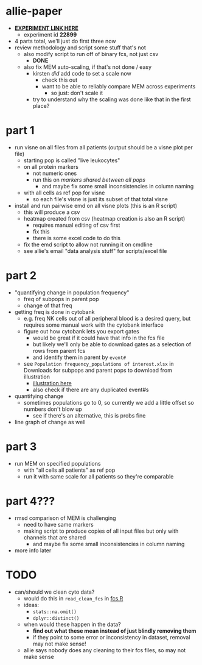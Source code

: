 allie-paper
===========

- **[EXPERIMENT LINK HERE](https://irishlab.cytobank.org/cytobank/experiments/22899)**
    - experiment id **22899**
- 4 parts total, we'll just do first three now
- review methodology and script some stuff that's not
    - also modify script to run off of binary fcs, not just csv
        - **DONE**
    - also fix MEM auto-scaling, if that's not done / easy
        - kirsten *did* add code to set a scale now
            - check this out
            - want to be able to reliably compare MEM across experiments
                - so just: don't scale it
        - try to understand why the scaling was done like that in the first place?

# part 1
- run visne on all files from all patients (output should be a visne plot per file)
    - starting pop is called "live leukocytes"
    - on all protein markers
        - not numeric ones
        - run this on *markers shared between all pops*
            - and maybe fix some small inconsistencies in column naming
    - with all cells as ref pop for visne
        - so each file's visne is just its subset of that total visne
- install and run pairwise emd on all visne plots (this is an R script)
    - this will produce a csv
    - heatmap created from csv (heatmap creation is also an R script)
        - requires manual editing of csv first
        - fix this
        - there is some excel code to do this
    - fix the emd script to allow not running it on cmdline
    - see allie's email "data analysis stuff" for scripts/excel file

# part 2
- "quantifying change in population frequency"
    - freq of subpops in parent pop
    - change of that freq
- getting freq is done in cytobank
    - e.g. freq NK cells out of all peripheral blood is a desired query, but requires some manual work with the cytobank interface
    - figure out how cytobank lets you export gates
        - would be great if it could have that info in the fcs file
        - but likely we'll only be able to download gates as a selection of rows from parent fcs
        - and identify them in parent by `event#`
    - see `Population frequency_populations of interest.xlsx` in Downloads for subpops and parent pops to download from illustration
        - [illustration here](https://irishlab.cytobank.org/cytobank/experiments/22899/illustrations/52053)
        - also check if there are any duplicated event#s
- quantifying change
    - sometimes populations go to 0, so currently we add a little offset so numbers don't blow up
        - see if there's an alternative, this is probs fine
- line graph of change as well

# part 3
- run MEM on specified populations
    - with "all cells all patients" as ref pop
    - run it with same scale for all patients so they're comparable

# part 4???
- rmsd comparison of MEM is challenging
    - need to have same markers
    - making script to produce copies of all input files but only with channels that are shared
        - and maybe fix some small inconsistencies in column naming
- more info later

# TODO
- can/should we clean cyto data?
    - would do this in `read_clean_fcs` in [fcs.R](R/fcs.R)
    - ideas:
        - `stats::na.omit()`
        - `dplyr::distinct()`
    - when would these happen in the data?
        - **find out what these mean instead of just blindly removing them**
        - if they point to some error or inconsistency in dataset, removal may not make sense!
    - allie says nobody does any cleaning to their fcs files, so may not make sense
